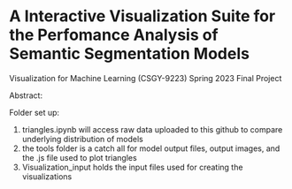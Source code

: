 # A Interactive Visualization Suite for the Perfomance Analysis of Semantic Segmentation Models 
Visualization for Machine Learning (CSGY-9223) Spring 2023 Final Project 

Abstract: 



Folder set up:
1. triangles.ipynb will access raw data uploaded to this github to compare underlying distribution of models
2. the tools folder is a catch all for model output files, output images, and the .js file used to plot triangles
3. Visualization_input holds the input files used for creating the visualizations
